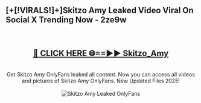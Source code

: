 <h2>[+[!VIRALS!]+]Skitzo Amy Leaked Video Viral On Social X Trending Now - 2ze9w</h2>
<br>
<div align="center">
<h2><a href="https://libra.edu.pl?Skitzo_Amy" rel="nofollow">🔴 CLICK HERE 🌐==►► Skitzo_Amy</a></h2>
<br>
Get Skitzo Amy OnlyFans leaked all content. Now you can access all videos and pictures of Skitzo Amy OnlyFans. New Updated Files 2025!
<br>
<br>
<a href="https://libra.edu.pl?Skitzo_Amy" rel="nofollow" data-target="animated-image.originalLink"><img src="https://i.ibb.co.com/WyWwxjT/player-gif2.gif" alt="Skitzo Amy Leaked OnlyFans" style="max-width: 100%; display: inline-block;" data-target="animated-image.originalImage"></a>
</div>
<br>